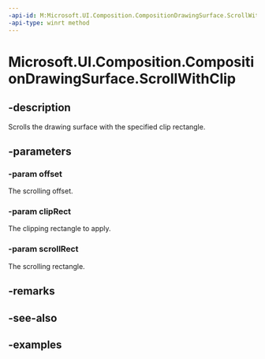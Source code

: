```yaml
---
-api-id: M:Microsoft.UI.Composition.CompositionDrawingSurface.ScrollWithClip(Windows.Graphics.PointInt32,Windows.Graphics.RectInt32,Windows.Graphics.RectInt32)
-api-type: winrt method
---
```


<!-- Method syntax.
public void CompositionDrawingSurface.ScrollWithClip(PointInt32 offset, RectInt32 clipRect, RectInt32 scrollRect)
-->

# Microsoft.UI.Composition.CompositionDrawingSurface.ScrollWithClip

## -description
Scrolls the drawing surface with the specified clip rectangle.

## -parameters

### -param offset
The scrolling offset.

### -param clipRect
The clipping rectangle to apply.

### -param scrollRect
The scrolling rectangle.

## -remarks

## -see-also

## -examples

